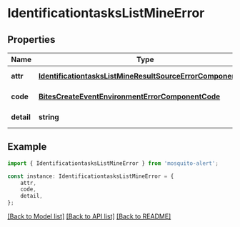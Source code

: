 # IdentificationtasksListMineError


## Properties

Name | Type | Description | Notes
------------ | ------------- | ------------- | -------------
**attr** | [**IdentificationtasksListMineResultSourceErrorComponentAttr**](IdentificationtasksListMineResultSourceErrorComponentAttr.md) |  | [default to undefined]
**code** | [**BitesCreateEventEnvironmentErrorComponentCode**](BitesCreateEventEnvironmentErrorComponentCode.md) |  | [default to undefined]
**detail** | **string** |  | [default to undefined]

## Example

```typescript
import { IdentificationtasksListMineError } from 'mosquito-alert';

const instance: IdentificationtasksListMineError = {
    attr,
    code,
    detail,
};
```

[[Back to Model list]](../README.md#documentation-for-models) [[Back to API list]](../README.md#documentation-for-api-endpoints) [[Back to README]](../README.md)
